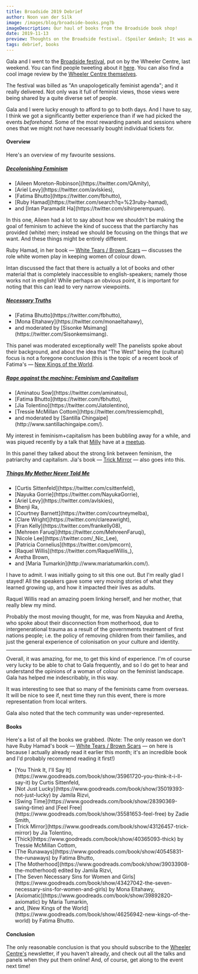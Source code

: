 ```yaml
---
title: Broadside 2019 Debrief
author: Noon van der Silk
image: /images/blog/broadside-books.png?b
imageDescription: Our haul of books from the Broadside book shop!
date: 2019-11-13
preview: Thoughts on the Broadside festival. (Spoiler &mdash; It was awesome!)
tags: debrief, books
---
```


Gala and I went to the [Broadside
festival](https://broadside.wheelercentre.com/), put on by the Wheeler Centre,
last weekend. You can find people tweeting about it
[here](https://twitter.com/hashtag/broadside2019). You can also find a cool
image review by the [Wheeler Centre
themselves](https://www.wheelercentre.com/news/broadside-2019-graphic-recording-gallery).

The festival was billed as "An unapologetically feminist agenda"; and it
really delivered. Not only was it full of feminist views, those views were
being shared by a quite diverse set of people.

<!--more-->

Gala and I were lucky enough to afford to go to both days. And I have to say,
I think we got a significantly better experience than if we had picked the
events <i>beforehand</i>. Some of the most rewarding panels and sessions where
ones that we might not have necessarily bought individual tickets for.


#### Overview

Here's an overview of my favourite sessions.

##### [Decolonishing Feminism](https://broadside.wheelercentre.com/a-world-of-difference-decolonising-feminism)

<ul class="normal">
<li>[Aileen Moreton-Robinson](https://twitter.com/QAmity),</li>
<li>[Ariel Levy](https://twitter.com/avlskies),</li>
<li>[Fatima Bhutto](https://twitter.com/fbhutto),</li>
<li>[Ruby Hamad](https://twitter.com/search?q=%23ruby-hamad),</li>
<li>and [Intan Paramadit Ha](https://twitter.com/sihirperempuan).</li>
</ul>

In this one, Aileen had a lot to say about how we shouldn't be making the goal
of feminism to achieve the kind of success that the partiarchy has provided
(white) men; instead we should be focusing on the things that <i>we</i> want.
And these things might be entirely different.

Ruby Hamad, in her book &mdash; [White Tears / Brown
Scars](https://www.goodreads.com/book/show/46742999-white-tears-brown-scars)
&mdash; discusses the role white women play in keeping women of colour down.

Intan discussed the fact that there is actually a lot of books and other
material that is completely inaccessible to english-speakers; namely those
works not in english! While perhaps an obvious point, it is important for
noting that this can lead to very narrow viewpoints.


##### [Necessary Truths](https://broadside.wheelercentre.com/necessary-truths-fatima-bhutto-and-mona-eltahawy)

<ul class="normal">
<li>[Fatima Bhutto](https://twitter.com/fbhutto),</li>
<li>[Mona Eltahawy](https://twitter.com/monaeltahawy),</li>
<li> and moderated by [Sisonke
Msimang](https://twitter.com/Sisonkemsimang).</li>
</ul>

This panel was moderated exceptionally well! The panelists spoke about their
background, and about the idea that "The West" being the (cultural) focus is not
a foregone conclusion (this is the topic of a recent book of Fatima's &mdash;
[New Kings of the World](https://www.goodreads.com/book/show/46256942-new-kings-of-the-world).


##### [Rage against the machine: Feminism and Capitalism](https://broadside.wheelercentre.com/rage-against-the-machine-feminism-and-capitalism) 

<ul class="normal">
<li>[Aminatou Sow](https://twitter.com/aminatou),</li>
<li>[Fatima Bhutto](https://twitter.com/fbhutto),</li>
<li>[Jia Tolentino](https://twitter.com/Jiatolentino),</li>
<li>[Tressie McMillan Cottom](https://twitter.com/tressiemcphd),</li>
<li>and moderated by [Santilla
Chingaipe](http://www.santillachingaipe.com/).</li>
</ul>

My interest in feminism+capitalism has been bubbling away for a while, and was
piqued recently by a talk that [Milly](https://twitter.com/meelijane) have at
a [meetup](https://www.meetup.com/Prototypes-and-Popcorn/events/264421660/).

In this panel they talked about the strong link between feminism, the
patriarchy and capitalism. Jia's book &mdash; [Trick
Mirror](https://www.goodreads.com/book/show/43126457-trick-mirror) &mdash; also goes into this.


##### [Things My Mother Never Told Me](https://broadside.wheelercentre.com/things-my-mother-never-told-me)

<ul class="normal">
<li>[Curtis Sittenfeld](https://twitter.com/csittenfeld),</li>
<li>[Nayuka Gorrie](https://twitter.com/NayukaGorrie),</li>
<li>[Ariel Levy](https://twitter.com/avlskies),</li>
<li>Bhenji Ra,</li>
<li>[Courtney Barnett](https://twitter.com/courtneymelba),</li>
<li>[Clare Wright](https://twitter.com/clareawright),</li>
<li>[Fran Kelly](https://twitter.com/frankelly08),</li>
<li>[Mehreen Faruqi](https://twitter.com/MehreenFaruqi),</li>
<li>[Nicole Lee](https://twitter.com/_Nic_Lee),</li>
<li>[Patricia Cornelius](https://twitter.com/pmcorn),</li>
<li>[Raquel Willis](https://twitter.com/RaquelWillis_),</li>
<li>Aretha Brown,</li>
<li>and [Maria Tumarkin](http://www.mariatumarkin.com/).</li>
</ul>

I have to admit. I was initially going to sit this one out. But I'm really
glad I stayed! All the speakers gave some very moving stories of what they
learned growing up, and how it impacted their lives as adults.

Raquel Willis read an amazing poem linking herself, and her mother, that
really blew my mind.

Probably the most moving thought, for me, was from Nayuka and Aretha, who
spoke about their disconnection from motherhood, due to intergenerational
trauma as a result of the governments treatment of first nations people; i.e.
the policy of removing children from their families, and just the general
experience of colonisation on your culture and identity.

<hr />

Overall, it was amazing, for me, to get this kind of experience. I'm of course
very lucky to be able to chat to Gala frequently, and so I do get to hear and
understand the opinions of a woman of colour on the feminist landscape. Gala
has helped me indescribably, in this way.

It was interesting to see that so many of the feminists came from overseas. It
will be nice to see if, next time they run this event, there is more
representation from local writers.

Gala also noted that the tech community was under-represented.

#### Books

Here's a list of all the books we grabbed. (Note: The only reason we don't
have Ruby Hamad's book &mdash; [White Tears / Brown
Scars](https://www.goodreads.com/book/show/46742999-white-tears-brown-scars)
&mdash; on here is because I actually already read it earlier this month;
it's an incredible book and I'd probably recommend reading it first!)

<ul class="normal">
<li>[You Think It, I'll Say It](https://www.goodreads.com/book/show/35961720-you-think-it-i-ll-say-it) by Curtis Sittenfeld,</li>
<li>[Not Just Lucky](https://www.goodreads.com/book/show/35019393-not-just-lucky) by Jamila Rizvi,</li>
<li>[Swing Time](https://www.goodreads.com/book/show/28390369-swing-time) and [Feel Free](https://www.goodreads.com/book/show/35581653-feel-free) by Zadie Smith,</li>
<li>[Trick Mirror](https://www.goodreads.com/book/show/43126457-trick-mirror) by Jia Tolentino,</li>
<li>[Thick](https://www.goodreads.com/book/show/40365093-thick) by Tressie McMillan Cottom,</li>
<li>[The Runaways](https://www.goodreads.com/book/show/40545831-the-runaways)
by Fatima Bhutto,</li>
<li>[The Motherhood](https://www.goodreads.com/book/show/39033908-the-motherhood)
edited by Jamila Rizvi,</li>
<li>[The Seven Necessary Sins for Women and
Girls](https://www.goodreads.com/book/show/43427042-the-seven-necessary-sins-for-women-and-girls)
by Mona Eltahawy,</li>
<li>[Axiomatic](https://www.goodreads.com/book/show/39892820-axiomatic) by
Maria Tumarkin,</li>
<li>and, [New Kings of the World](https://www.goodreads.com/book/show/46256942-new-kings-of-the-world) by Fatima Bhutto.</li>
</ul>


#### Conclusion

The only reasonable conclusion is that you should subscribe to the 
[Wheeler Centre's](https://www.wheelercentre.com/) newsletter, if you haven't already, and check out all the
talks and panels when they put them online! And, of course, get along to the
event next time!
